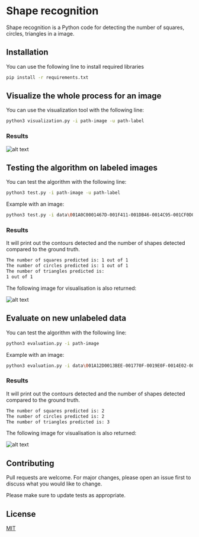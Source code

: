 

# Shape recognition 

Shape recognition is a Python code for detecting the number of squares, circles, triangles in a image.

## Installation

You can use the following line to install required libraries
```bash
pip install -r requirements.txt 
```



## Visualize the whole process for an image

You can use the visualization tool with the following line:
```bash
python3 visualization.py -i path-image -u path-label
```


### Results

![alt text](https://github.com/loubna-msellek/shape-image-recognition/tree/main/resultats/visualisation_tool.png?raw=true)









## Testing the algorithm on labeled images

You can test the algorithm with the following line:
```bash
python3 test.py -i path-image -u path-label
```

Example with an image: 

```bash
python3 test.py -i data\001A0C0001467D-001F411-001DB46-0014C95-001CF0D001F38500163CF.jpg -u labels\001A0C0001467D-001F411-001DB46-0014C95-001CF0D001F38500163CF.txt
```

### Results
It will print out the contours detected and the number of shapes detected compared to the ground truth.

```bash
The number of squares predicted is: 1 out of 1
The number of circles predicted is: 1 out of 1
The number of triangles predicted is: 
1 out of 1
```
The following image for visualisation is also returned: 

![alt text](https://github.com/loubna-msellek/shape-image-recognition/tree/main/resultats/evaluate_final_image.png?raw=true)



## Evaluate on new unlabeled data

You can test the algorithm with the following line:
```bash
python3 evaluation.py -i path-image 
```

Example with an image: 

```bash
python3 evaluation.py -i data\001A12D0013BEE-001770F-0019E0F-0014E02-0016A5B0019C4C001A2BF.jpg 

```

### Results
It will print out the contours detected and the number of shapes detected compared to the ground truth.

```bash
The number of squares predicted is: 2 
The number of circles predicted is: 2
The number of triangles predicted is: 3
```
The following image for visualisation is also returned: 

![alt text](https://github.com/loubna-msellek/shape-image-recognition/tree/main/resultats/test_final_image.png?raw=true)


## Contributing
Pull requests are welcome. For major changes, please open an issue first to discuss what you would like to change.

Please make sure to update tests as appropriate.

## License
[MIT](https://choosealicense.com/licenses/mit/)

